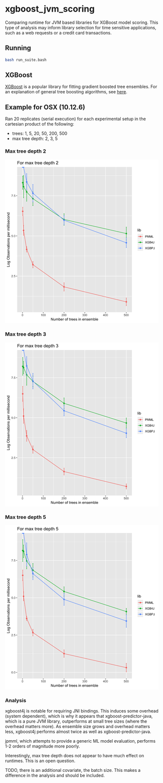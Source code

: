 # xgboost_jvm_scoring
Comparing runtime for JVM based libraries for XGBoost model scoring. This type of analysis may inform library selection for time sensitive applications, such as a web requests or a credit card transactions.

## Running
```bash
bash run_suite.bash
```

## XGBoost
[XGBoost](https://xgboost.readthedocs.io/en/latest/#) is a popular library for fitting gradient boosted tree ensembles. For an explanation of general tree boosting algorithms, see [here](https://github.com/holub008/snippets/blob/master/tree_learning/tree_learning_overview.pdf).

## Example for OSX (10.12.6)
Ran 20 replicates (serial execution) for each experimental setup in the cartesian product of the following:
* trees: 1, 5, 20, 50, 200, 500
* max tree depth: 2, 3, 5

### Max tree depth 2

![](docs/images/depth2.png)

### Max tree depth 3

![](docs/images/depth3.png)

### Max tree depth 5

![](docs/images/depth5.png)

### Analysis
xgboost4j is notable for requiring JNI bindings. This induces some overhead (system dependent), which is why it appears that xgboost-predictor-java, which is a pure JVM library, outperforms at small tree sizes (where the overhead matters more). As ensemble size grows and overhead matters less, xgboost4j performs almost twice as well as xgboost-predictor-java.

jpmml, which attempts to provide a generic ML model evaluation, performs 1-2 orders of magnitude more poorly.

Interestingly, max tree depth does not appear to have much effect on runtimes. This is an open question.

TODO, there is an additional covariate, the batch size. This makes a difference in the analysis and should be included.
